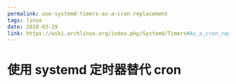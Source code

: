 ```yaml
---
permalink: use-systemd-timers-as-a-cron-replacement
tags: linux
date: 2018-03-29
link: https://wiki.archlinux.org/index.php/Systemd/Timers#As_a_cron_replacement
---
```


# 使用 systemd 定时器替代 cron
